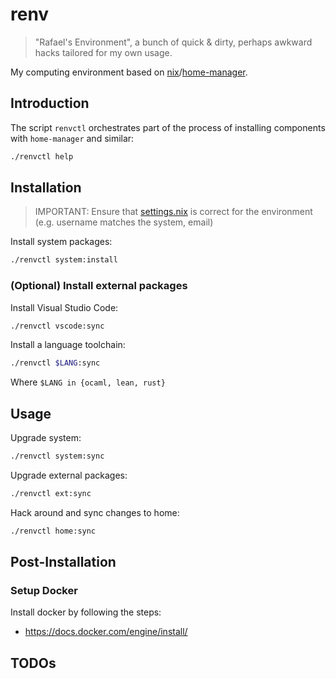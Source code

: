 # renv

> "Rafael's Environment", a bunch of quick & dirty, perhaps awkward hacks tailored for my own usage.

My computing environment based on [nix](https://github.com/NixOS/nix)/[home-manager](https://github.com/nix-community/home-manager).

## Introduction

The script `renvctl` orchestrates part of the process of installing components with `home-manager` and similar:

```sh
./renvctl help
```

## Installation

> IMPORTANT: Ensure that [settings.nix](./nixpkgs/settings.nix) is correct for the environment (e.g. username matches the system, email)

Install system packages:
```sh
./renvctl system:install
```

### (Optional) Install external packages

Install Visual Studio Code:
```sh
./renvctl vscode:sync
```

Install a language toolchain:
```sh
./renvctl $LANG:sync
```
Where `$LANG in {ocaml, lean, rust}`

## Usage

Upgrade system:
```sh
./renvctl system:sync
```

Upgrade external packages:
```sh
./renvctl ext:sync
```

Hack around and sync changes to home:
```sh
./renvctl home:sync
```

## Post-Installation

### Setup Docker

Install docker by following the steps:

- <https://docs.docker.com/engine/install/>

## TODOs
